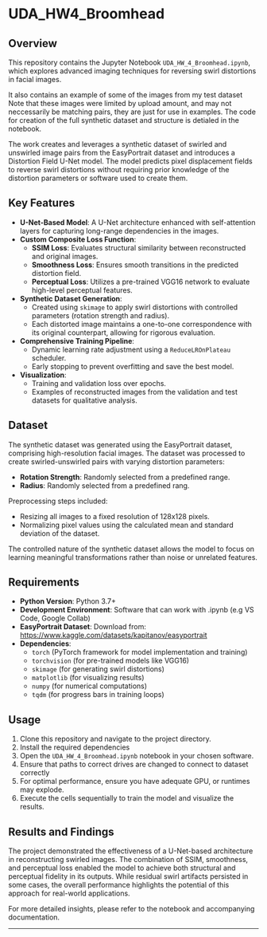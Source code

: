 # UDA_HW4_Broomhead

## Overview


This repository contains the Jupyter Notebook `UDA_HW_4_Broomhead.ipynb`, which explores advanced imaging techniques for reversing swirl distortions in facial images. 

It also contains an example of some of the images from my test dataset Note that these images were limited by upload amount, and may not neccessarily be matching pairs, they are just for use in examples. The code for creation of the full synthetic dataset and structure is detialed in the notebook. 

The work creates and leverages a synthetic dataset of swirled and unswirled image pairs from the EasyPortrait dataset and introduces a Distortion Field U-Net model. The model predicts pixel displacement fields to reverse swirl distortions without requiring prior knowledge of the distortion parameters or software used to create them.

## Key Features

- **U-Net-Based Model**: A U-Net architecture enhanced with self-attention layers for capturing long-range dependencies in the images.
- **Custom Composite Loss Function**:
  - **SSIM Loss**: Evaluates structural similarity between reconstructed and original images.
  - **Smoothness Loss**: Ensures smooth transitions in the predicted distortion field.
  - **Perceptual Loss**: Utilizes a pre-trained VGG16 network to evaluate high-level perceptual features.
- **Synthetic Dataset Generation**: 
  - Created using `skimage` to apply swirl distortions with controlled parameters (rotation strength and radius).
  - Each distorted image maintains a one-to-one correspondence with its original counterpart, allowing for rigorous evaluation.
- **Comprehensive Training Pipeline**:
  - Dynamic learning rate adjustment using a `ReduceLROnPlateau` scheduler.
  - Early stopping to prevent overfitting and save the best model.
- **Visualization**:
  - Training and validation loss over epochs.
  - Examples of reconstructed images from the validation and test datasets for qualitative analysis.

## Dataset

The synthetic dataset was generated using the EasyPortrait dataset, comprising high-resolution facial images. The dataset was processed to create swirled-unswirled pairs with varying distortion parameters:
- **Rotation Strength**: Randomly selected from a predefined range.
- **Radius**: Randomly selected from a predefined rang.

Preprocessing steps included:
- Resizing all images to a fixed resolution of 128x128 pixels.
- Normalizing pixel values using the calculated mean and standard deviation of the dataset.

The controlled nature of the synthetic dataset allows the model to focus on learning meaningful transformations rather than noise or unrelated features.

## Requirements

- **Python Version**: Python 3.7+
- **Development Environment**: Software that can work with .ipynb (e.g VS Code, Google Collab)
- **EasyPortrait Dataset**: Download from: https://www.kaggle.com/datasets/kapitanov/easyportrait
- **Dependencies**:
  - `torch` (PyTorch framework for model implementation and training)
  - `torchvision` (for pre-trained models like VGG16)
  - `skimage` (for generating swirl distortions)
  - `matplotlib` (for visualizing results)
  - `numpy` (for numerical computations)
  - `tqdm` (for progress bars in training loops)

## Usage

1. Clone this repository and navigate to the project directory.
2. Install the required dependencies
3. Open the `UDA_HW_4_Broomhead.ipynb` notebook in your chosen software.
4. Ensure that paths to correct drives are changed to connect to dataset correctly
5. For optimal performance, ensure you have adequate GPU, or runtimes may explode.
6. Execute the cells sequentially to train the model and visualize the results.

## Results and Findings

The project demonstrated the effectiveness of a U-Net-based architecture in reconstructing swirled images. The combination of SSIM, smoothness, and perceptual loss enabled the model to achieve both structural and perceptual fidelity in its outputs. While residual swirl artifacts persisted in some cases, the overall performance highlights the potential of this approach for real-world applications.

For more detailed insights, please refer to the notebook and accompanying documentation.

---


